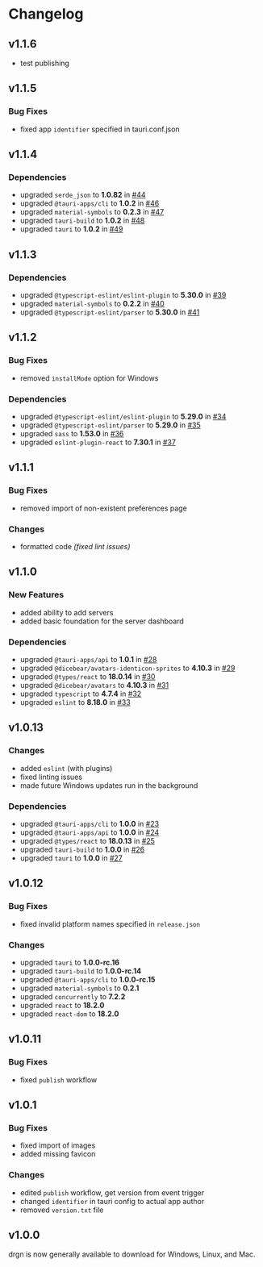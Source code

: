 # Changelog

## v1.1.6

* test publishing

## v1.1.5

### Bug Fixes

- fixed app `identifier` specified in tauri.conf.json

## v1.1.4

### Dependencies

- upgraded `serde_json` to **1.0.82** in [#44](https://github.com/drgnjs/drgn/pull/44)
- upgraded `@tauri-apps/cli` to **1.0.2** in [#46](https://github.com/drgnjs/drgn/pull/46)
- upgraded `material-symbols` to **0.2.3** in [#47](https://github.com/drgnjs/drgn/pull/47)
- upgraded `tauri-build` to **1.0.2** in [#48](https://github.com/drgnjs/drgn/pull/48)
- upgraded `tauri` to **1.0.2** in [#49](https://github.com/drgnjs/drgn/pull/49)

## v1.1.3

### Dependencies

- upgraded `@typescript-eslint/eslint-plugin` to **5.30.0** in [#39](https://github.com/drgnjs/drgn/pull/39)
- upgraded `material-symbols` to **0.2.2** in [#40](https://github.com/drgnjs/drgn/pull/40)
- upgraded `@typescript-eslint/parser` to **5.30.0** in [#41](https://github.com/drgnjs/drgn/pull/41)

## v1.1.2

### Bug Fixes

- removed `installMode` option for Windows

### Dependencies

- upgraded `@typescript-eslint/eslint-plugin` to **5.29.0** in [#34](https://github.com/drgnjs/drgn/pull/34)
- upgraded `@typescript-eslint/parser` to **5.29.0** in [#35](https://github.com/drgnjs/drgn/pull/35)
- upgraded `sass` to **1.53.0** in [#36](https://github.com/drgnjs/drgn/pull/36)
- upgraded `eslint-plugin-react` to **7.30.1** in [#37](https://github.com/drgnjs/drgn/pull/37)

## v1.1.1

### Bug Fixes

- removed import of non-existent preferences page

### Changes

- formatted code *(fixed lint issues)*

## v1.1.0

### New Features

- added ability to add servers
- added basic foundation for the server dashboard

### Dependencies

- upgraded `@tauri-apps/api` to **1.0.1** in [#28](https://github.com/drgnjs/drgn/pull/28)
- upgraded `@dicebear/avatars-identicon-sprites` to **4.10.3** in [#29](https://github.com/drgnjs/drgn/pull/29)
- upgraded `@types/react` to **18.0.14** in [#30](https://github.com/drgnjs/drgn/pull/30)
- upgraded `@dicebear/avatars` to **4.10.3** in [#31](https://github.com/drgnjs/drgn/pull/31)
- upgraded `typescript` to **4.7.4** in [#32](https://github.com/drgnjs/drgn/pull/32)
- upgraded `eslint` to **8.18.0** in [#33](https://github.com/drgnjs/drgn/pull/33)

## v1.0.13

### Changes

- added `eslint` (with plugins)
- fixed linting issues
- made future Windows updates run in the background

### Dependencies

- upgraded `@tauri-apps/cli` to **1.0.0** in [#23](https://github.com/drgnjs/drgn/pull/23)
- upgraded `@tauri-apps/api` to **1.0.0** in [#24](https://github.com/drgnjs/drgn/pull/24)
- upgraded `@types/react` to **18.0.13** in [#25](https://github.com/drgnjs/drgn/pull/25)
- upgraded `tauri-build` to **1.0.0** in [#26](https://github.com/drgnjs/drgn/pull/26)
- upgraded `tauri` to **1.0.0** in [#27](https://github.com/drgnjs/drgn/pull/27)

## v1.0.12

### Bug Fixes

- fixed invalid platform names specified in `release.json`

### Changes

- upgraded `tauri` to **1.0.0-rc.16**
- upgraded `tauri-build` to **1.0.0-rc.14**
- upgraded `@tauri-apps/cli` to **1.0.0-rc.15**
- upgraded `material-symbols` to **0.2.1**
- upgraded `concurrently` to **7.2.2**
- upgraded `react` to **18.2.0**
- upgraded `react-dom` to **18.2.0**

## v1.0.11

### Bug Fixes

- fixed `publish` workflow

## v1.0.1

### Bug Fixes

- fixed import of images
- added missing favicon

### Changes

- edited `publish` workflow, get version from event trigger
- changed `identifier` in tauri config to actual app author
- removed `version.txt` file

## v1.0.0

drgn is now generally available to download for Windows, Linux, and Mac.
